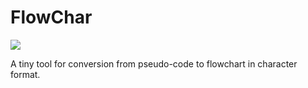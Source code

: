 # FlowChar

![](https://img.shields.io/badge/version-v1.0-9cf)

A tiny tool for conversion from pseudo-code to flowchart in character format.

